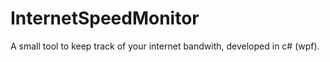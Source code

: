 # InternetSpeedMonitor
A small tool to keep track of your internet bandwith, developed in c# (wpf).
